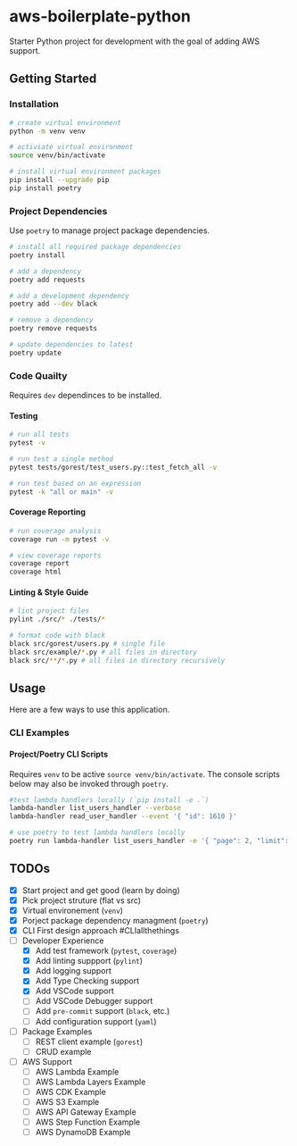 # aws-boilerplate-python
Starter Python project for development with the goal of adding AWS support.

## Getting Started

### Installation

```sh
# create virtual environment
python -m venv venv

# activiate virtual environment
source venv/bin/activate

# install virtual environment packages
pip install --upgrade pip
pip install poetry
```

### Project Dependencies

Use `poetry` to manage project package dependencies.

```sh
# install all required package dependencies
poetry install

# add a dependency
poetry add requests

# add a development dependency
poetry add --dev black

# remove a dependency
poetry remove requests

# update dependencies to latest
poetry update
```

### Code Quailty

Requires `dev` dependinces to be installed.

#### Testing

```sh
# run all tests
pytest -v

# run test a single method
pytest tests/gorest/test_users.py::test_fetch_all -v

# run test based on an expression
pytest -k "all or main" -v
```

#### Coverage Reporting
```sh
# run coverage analysis
coverage run -m pytest -v

# view coverage reports
coverage report
coverage html
```

#### Linting & Style Guide

```sh
# lint project files
pylint ./src/* ./tests/*

# format code with black
black src/gorest/users.py # single file
black src/example/*.py # all files in directory
black src/**/*.py # all files in directory recursively
```

## Usage

Here are a few ways to use this application.

### CLI Examples

#### Project/Poetry CLI Scripts

Requires `venv` to be active `source venv/bin/activate`. The console scripts below may also be invoked through `poetry`.

```sh
#test lambda handlers locally (`pip install -e .`)
lambda-handler list_users_handler --verbose
lambda-handler read_user_handler --event '{ "id": 1610 }'

# use poetry to test lambda handlers locally
poetry run lambda-handler list_users_handler -e '{ "page": 2, "limit": 20 }' | jq .
```

## TODOs

- [x] Start project and get good (learn by doing)
- [x] Pick project struture (flat vs src)
- [x] Virtual environement (`venv`)
- [x] Porject package dependency managment (`poetry`)
- [x] CLI First design approach #CLIallthethings
- [ ] Developer Experience
    - [x] Add test framework (`pytest`, `coverage`)
    - [x] Add linting suppport (`pylint`)
    - [x] Add logging support
    - [x] Add Type Checking support
    - [x] Add VSCode support
    - [ ] Add VSCode Debugger support
    - [ ] Add `pre-commit` support (`black`, etc.)
    - [ ] Add configuration support (`yaml`)
- [ ] Package Examples
    - [ ] REST client example (`gorest`)
    - [ ] CRUD example
- [ ] AWS Support
    - [ ] AWS Lambda Example
    - [ ] AWS Lambda Layers Example
    - [ ] AWS CDK Example
    - [ ] AWS S3 Example
    - [ ] AWS API Gateway Example
    - [ ] AWS Step Function Example
    - [ ] AWS DynamoDB Example
